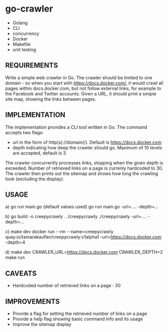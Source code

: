 # go-crawler

 - Golang
 - CLI
 - concurrency
 - Docker
 - Makefile
 - unit testing

## REQUIREMENTS

Write a simple web crawler in Go. The crawler should be limited to one domain - so when you start with https://docs.docker.com/, it would crawl all pages within docs.docker.com, but not follow external links, for example to the Facebook and Twitter accounts. Given a URL, it should print a simple site map, showing the links between pages.

## IMPLEMENTATION

The implementation provides a CLI tool written in Go. The command accepts two flags:
  - url      in the form of http(s)://domain(/). Default is https://docs.docker.com
  - depth    indicating how deep the crawler should go. Maximum of 10 levels are accepted, default is 3

The crawler concurrently processes links, stopping when the given depth is exceeded. Number of retrieved links on a page is currenly hardcoded to 30. The crawler then prints
out the sitemap and shows how long the crawling took (excluding the display). 

## USAGE

a)
go run main.go (default values used)
go run main.go -url=.... -depth=...

b)
go build -o creepycrawly .
./creepycrawly
./creepycrawly  -url=.... -depth=...

c)
make dev
docker run --rm --name=creepycrawly quay.io/tamarakaufler/creepycrawly:v1alpha1  -url=https://docs.docker.com -depth=4

d)
make dev
CRAWLER_URL=https://docs.docker.com CRAWLER_DEPTH=2 make run

## CAVEATS

- Hardcoded number of retrieved links on a page : 30

## IMPROVEMENTS

- Provide a flag for setting the retrieved number of links on a page
- Provide a help flag showing basic command info and its usage
- Improve the sitemap display
